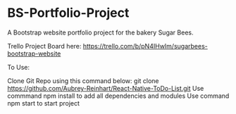 # BS-Portfolio-Project
A Bootstrap website portfolio project for the bakery Sugar Bees. 

Trello Project Board here: https://trello.com/b/pN4IHwIm/sugarbees-bootstrap-website

To Use:

Clone Git Repo using this command below: git clone https://github.com/Aubrey-Reinhart/React-Native-ToDo-List.git
Use commmand npm install to add all dependencies and modules
Use command npm start to start project
